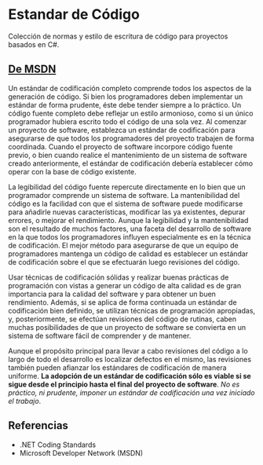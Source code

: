 # Estandar de Código
Colección de normas y estilo de escritura de código para proyectos basados en C#.

## [De MSDN](https://msdn.microsoft.com/es-es/library/aa291591(v=vs.71).aspx)
Un estándar de codificación completo comprende todos los aspectos de la generación de código. Si bien los programadores deben implementar un estándar de forma prudente, éste debe tender siempre a lo práctico. Un código fuente completo debe reflejar un estilo armonioso, como si un único programador hubiera escrito todo el código de una sola vez. Al comenzar un proyecto de software, establezca un estándar de codificación para asegurarse de que todos los programadores del proyecto trabajen de forma coordinada. Cuando el proyecto de software incorpore código fuente previo, o bien cuando realice el mantenimiento de un sistema de software creado anteriormente, el estándar de codificación debería establecer cómo operar con la base de código existente.

La legibilidad del código fuente repercute directamente en lo bien que un programador comprende un sistema de software. La mantenibilidad del código es la facilidad con que el sistema de software puede modificarse para añadirle nuevas características, modificar las ya existentes, depurar errores, o mejorar el rendimiento. Aunque la legibilidad y la mantenibilidad son el resultado de muchos factores, una faceta del desarrollo de software en la que todos los programadores influyen especialmente es en la técnica de codificación. El mejor método para asegurarse de que un equipo de programadores mantenga un código de calidad es establecer un estándar de codificación sobre el que se efectuarán luego revisiones del código.

Usar técnicas de codificación sólidas y realizar buenas prácticas de programación con vistas a generar un código de alta calidad es de gran importancia para la calidad del software y para obtener un buen rendimiento. Además, si se aplica de forma continuada un estándar de codificación bien definido, se utilizan técnicas de programación apropiadas, y, posteriormente, se efectúan revisiones del código de rutinas, caben muchas posibilidades de que un proyecto de software se convierta en un sistema de software fácil de comprender y de mantener.

Aunque el propósito principal para llevar a cabo revisiones del código a lo largo de todo el desarrollo es localizar defectos en el mismo, las revisiones también pueden afianzar los estándares de codificación de manera uniforme. **La adopción de un estándar de codificación sólo es viable si se sigue desde el principio hasta el final del proyecto de software**. *No es práctico, ni prudente, imponer un estándar de codificación una vez iniciado el trabajo*.

## Referencias
- .NET Coding Standards
- Microsoft Developer Network (MSDN)

